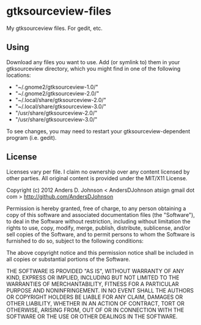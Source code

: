 gtksourceview-files
===================

My gtksourceview files. For gedit, etc.

## Using

Download any files you want to use. Add (or symlink to) them in your gtksourceview directory, which you might find in one of the following locations:

 - "~/.gnome2/gtksourceview-1.0/"
 - "~/.gnome2/gtksourceview-2.0/"
 - "~/.local/share/gtksourceview-2.0/"
 - "~/.local/share/gtksourceview-3.0/"
 - "/usr/share/gtksourceview-2.0/"
 - "/usr/share/gtksourceview-3.0/"

To see changes, you may need to restart your gtksourceview-dependent program (i.e. gedit).

## License

Licenses vary per file. I claim no ownership over any content licensed by other parties. All original content is provided under the MIT/X11 License.

Copyright (c) 2012 Anders D. Johnson \< AndersDJohnson atsign gmail dot com \> http://github.com/AndersDJohnson

Permission is hereby granted, free of charge, to any person obtaining a copy of this software and associated documentation files (the "Software"), to deal in the Software without restriction, including without limitation the rights to use, copy, modify, merge, publish, distribute, sublicense, and/or sell copies of the Software, and to permit persons to whom the Software is furnished to do so, subject to the following conditions:

The above copyright notice and this permission notice shall be included in all copies or substantial portions of the Software.

THE SOFTWARE IS PROVIDED "AS IS", WITHOUT WARRANTY OF ANY KIND, EXPRESS OR IMPLIED, INCLUDING BUT NOT LIMITED TO THE WARRANTIES OF MERCHANTABILITY, FITNESS FOR A PARTICULAR PURPOSE AND NONINFRINGEMENT. IN NO EVENT SHALL THE AUTHORS OR COPYRIGHT HOLDERS BE LIABLE FOR ANY CLAIM, DAMAGES OR OTHER LIABILITY, WHETHER IN AN ACTION OF CONTRACT, TORT OR OTHERWISE, ARISING FROM, OUT OF OR IN CONNECTION WITH THE SOFTWARE OR THE USE OR OTHER DEALINGS IN THE SOFTWARE.


